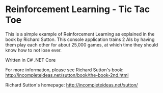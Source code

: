 ﻿# Reinforcement Learning - Tic Tac Toe

This is a simple example of Reinforcement Learning as explained in the book by Richard Sutton. This console application trains 2 AIs by having them play each other for about 25,000 games, at which time they should know how to not lose ever.

Written in C# .NET Core


For more information, please see Richard Sutton's book:
<http://incompleteideas.net/sutton/book/the-book-2nd.html>

Richard Sutton's homepage:
<http://incompleteideas.net/sutton/>
